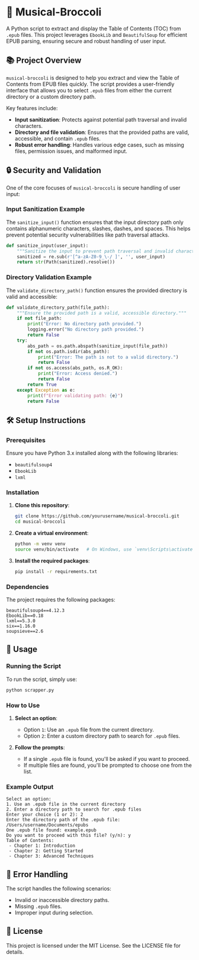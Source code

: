 
# 🎼 Musical-Broccoli

A Python script to extract and display the Table of Contents (TOC) from `.epub` files. This project leverages `EbookLib` and `BeautifulSoup` for efficient EPUB parsing, ensuring secure and robust handling of user input.

## 📚 Project Overview

`musical-broccoli` is designed to help you extract and view the Table of Contents from EPUB files quickly. The script provides a user-friendly interface that allows you to select `.epub` files from either the current directory or a custom directory path. 

Key features include:
- **Input sanitization**: Protects against potential path traversal and invalid characters.
- **Directory and file validation**: Ensures that the provided paths are valid, accessible, and contain `.epub` files.
- **Robust error handling**: Handles various edge cases, such as missing files, permission issues, and malformed input.

## 🔒 Security and Validation

One of the core focuses of `musical-broccoli` is secure handling of user input:

### Input Sanitization Example
The `sanitize_input()` function ensures that the input directory path only contains alphanumeric characters, slashes, dashes, and spaces. This helps prevent potential security vulnerabilities like path traversal attacks.

```python
def sanitize_input(user_input):
    """Sanitize the input to prevent path traversal and invalid characters."""
    sanitized = re.sub(r'[^a-zA-Z0-9_\-/ ]', '', user_input)
    return str(Path(sanitized).resolve())
```

### Directory Validation Example
The `validate_directory_path()` function ensures the provided directory is valid and accessible:

```python
def validate_directory_path(file_path):
    """Ensure the provided path is a valid, accessible directory."""
    if not file_path:
        print("Error: No directory path provided.")
        logging.error("No directory path provided.")
        return False
    try:
        abs_path = os.path.abspath(sanitize_input(file_path))
        if not os.path.isdir(abs_path):
            print("Error: The path is not to a valid directory.")
            return False
        if not os.access(abs_path, os.R_OK):
            print("Error: Access denied.")
            return False
        return True
    except Exception as e:
        print(f"Error validating path: {e}")
        return False
```

## 🛠️ Setup Instructions

### Prerequisites

Ensure you have Python 3.x installed along with the following libraries:
- `beautifulsoup4`
- `EbookLib`
- `lxml`

### Installation

1. **Clone this repository**:
   ```bash
   git clone https://github.com/yourusername/musical-broccoli.git
   cd musical-broccoli
   ```

2. **Create a virtual environment**:
   ```bash
   python -m venv venv
   source venv/bin/activate   # On Windows, use `venv\Scripts\activate`
   ```

3. **Install the required packages**:
   ```bash
   pip install -r requirements.txt
   ```

### Dependencies

The project requires the following packages:

```
beautifulsoup4==4.12.3
EbookLib==0.18
lxml==5.3.0
six==1.16.0
soupsieve==2.6
```

## 🚀 Usage

### Running the Script
To run the script, simply use:

```bash
python scrapper.py
```

### How to Use

1. **Select an option**:
   - Option `1`: Use an `.epub` file from the current directory.
   - Option `2`: Enter a custom directory path to search for `.epub` files.

2. **Follow the prompts**:
   - If a single `.epub` file is found, you'll be asked if you want to proceed.
   - If multiple files are found, you'll be prompted to choose one from the list.

### Example Output

```
Select an option:
1. Use an .epub file in the current directory
2. Enter a directory path to search for .epub files
Enter your choice (1 or 2): 2
Enter the directory path of the .epub file: /Users/username/Documents/epubs
One .epub file found: example.epub
Do you want to proceed with this file? (y/n): y
Table of Contents:
 - Chapter 1: Introduction
 - Chapter 2: Getting Started
 - Chapter 3: Advanced Techniques
```

## 🧩 Error Handling

The script handles the following scenarios:

- Invalid or inaccessible directory paths.
- Missing `.epub` files.
- Improper input during selection.

## 📄 License

This project is licensed under the MIT License. See the LICENSE file for details.

